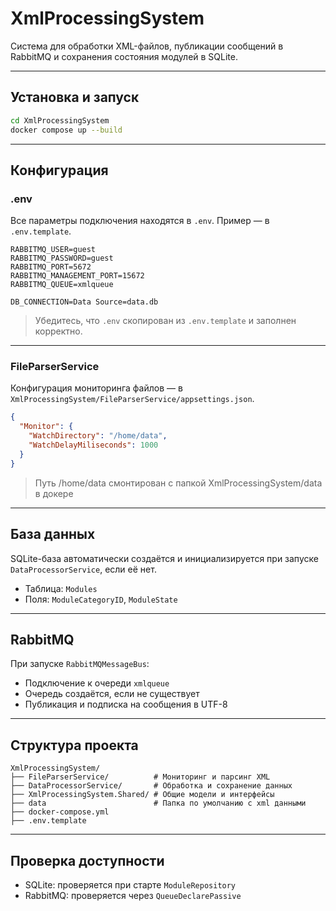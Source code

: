 # XmlProcessingSystem

Система для обработки XML-файлов, публикации сообщений в RabbitMQ и сохранения состояния модулей в SQLite.

---

## Установка и запуск

```bash
cd XmlProcessingSystem
docker compose up --build
```

---

## Конфигурация

### .env

Все параметры подключения находятся в `.env`. Пример — в `.env.template`.

```env
RABBITMQ_USER=guest
RABBITMQ_PASSWORD=guest
RABBITMQ_PORT=5672
RABBITMQ_MANAGEMENT_PORT=15672
RABBITMQ_QUEUE=xmlqueue

DB_CONNECTION=Data Source=data.db
```

> Убедитесь, что `.env` скопирован из `.env.template` и заполнен корректно.

---

### FileParserService

Конфигурация мониторинга файлов — в `XmlProcessingSystem/FileParserService/appsettings.json`.

```json
{
  "Monitor": {
    "WatchDirectory": "/home/data",
    "WatchDelayMiliseconds": 1000
  }
}
```

> Путь /home/data смонтирован с папкой XmlProcessingSystem/data в докере

---

## База данных

SQLite-база автоматически создаётся и инициализируется при запуске `DataProcessorService`, если её нет.

- Таблица: `Modules`
- Поля: `ModuleCategoryID`, `ModuleState`

---

## RabbitMQ

При запуске `RabbitMQMessageBus`:

- Подключение к очереди `xmlqueue`
- Очередь создаётся, если не существует
- Публикация и подписка на сообщения в UTF-8

---

## Структура проекта

```
XmlProcessingSystem/
├── FileParserService/          # Мониторинг и парсинг XML
├── DataProcessorService/       # Обработка и сохранение данных
├── XmlProcessingSystem.Shared/ # Общие модели и интерфейсы
├── data                        # Папка по умолчанию с xml данными
├── docker-compose.yml
├── .env.template
```

---

## Проверка доступности

- SQLite: проверяется при старте `ModuleRepository`
- RabbitMQ: проверяется через `QueueDeclarePassive`
